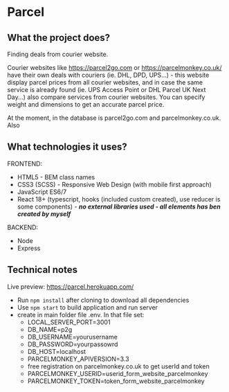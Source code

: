 # Parcel

## What the project does?

Finding deals from courier website.

Courier websites like https://parcel2go.com or https://parcelmonkey.co.uk/ have their own deals with couriers (ie. DHL, DPD, UPS...) - this website display parcel prices from all courier websites, and in case the same service is already found (ie. UPS Access Point or DHL Parcel UK Next Day...)  also compare services from courier websites.
You can specify weight and dimensions to get an accurate parcel price. 

At the moment, in the database is parcel2go.com and parcelmonkey.co.uk. Also 

## What technologies it uses?

FRONTEND:
- HTML5 - BEM class names
- CSS3 (SCSS) - Responsive Web Design (with mobile first approach)
- JavaScript ES6/7
- React 18+ (typescript, hooks (included custom created), use reducer is some components) - ***no external libraries used - all elements has ben created by myself***

BACKEND:
- Node
- Express

## Technical notes

Live preview: https://parcel.herokuapp.com/

- Run `npm install` after cloning to download all dependencies
- Use `npm start` to build application and run server
- create in main folder file .env. In that file set:
    - LOCAL_SERVER_PORT=3001
    - DB_NAME=p2g
    - DB_USERNAME=yourusername
    - DB_PASSWORD=yourpassowrd
    - DB_HOST=localhost
    - PARCELMONKEY_APIVERSION=3.3
    - free registration on parcelmonkey.co.uk to get userId and token 
    - PARCELMONKEY_USERID=userid_form_website_parcelmonkey
    - PARCELMONKEY_TOKEN=token_form_website_parcelmonkey
